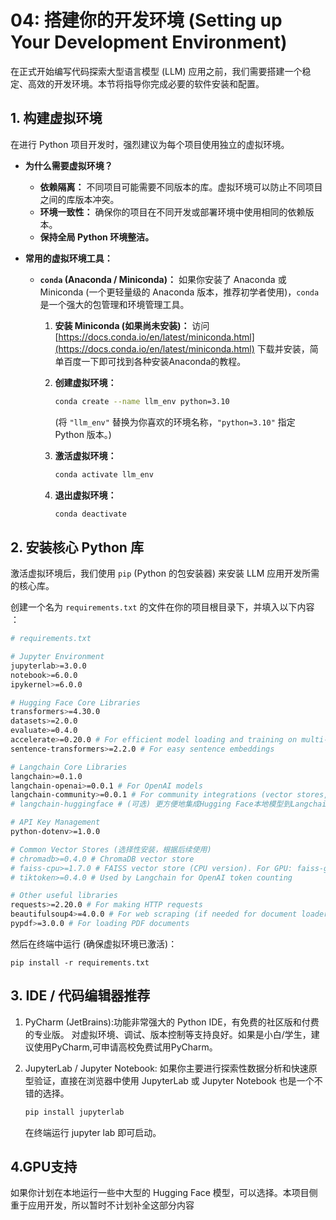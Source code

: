 # 04: 搭建你的开发环境 (Setting up Your Development Environment)

在正式开始编写代码探索大型语言模型 (LLM) 应用之前，我们需要搭建一个稳定、高效的开发环境。本节将指导你完成必要的软件安装和配置。

## 1. 构建虚拟环境

在进行 Python 项目开发时，强烈建议为每个项目使用独立的虚拟环境。

* **为什么需要虚拟环境？**
  
  * **依赖隔离：** 不同项目可能需要不同版本的库。虚拟环境可以防止不同项目之间的库版本冲突。
  * **环境一致性：** 确保你的项目在不同开发或部署环境中使用相同的依赖版本。
  * **保持全局 Python 环境整洁。**

* **常用的虚拟环境工具：**
  
  * **`conda` (Anaconda / Miniconda)：**
    如果你安装了 Anaconda 或 Miniconda (一个更轻量级的 Anaconda 版本，推荐初学者使用)，`conda` 是一个强大的包管理和环境管理工具。
    1. **安装 Miniconda (如果尚未安装)：**
       访问 [https://docs.conda.io/en/latest/miniconda.html](https://docs.conda.io/en/latest/miniconda.html) 下载并安装，简单百度一下即可找到各种安装Anaconda的教程。
    2. **创建虚拟环境：**
       
       ```bash
       conda create --name llm_env python=3.10
       ```
       
       (将 `"llm_env"` 替换为你喜欢的环境名称，`"python=3.10"` 指定 Python 版本。)
    3. **激活虚拟环境：**
       
       ```bash
       conda activate llm_env
       ```
    4. **退出虚拟环境：**
       
       ```bash
       conda deactivate
       ```

## 2. 安装核心 Python 库

激活虚拟环境后，我们使用 `pip` (Python 的包安装器) 来安装 LLM 应用开发所需的核心库。

创建一个名为 `requirements.txt` 的文件在你的项目根目录下，并填入以下内容 ：

```bash
# requirements.txt

# Jupyter Environment
jupyterlab>=3.0.0
notebook>=6.0.0
ipykernel>=6.0.0

# Hugging Face Core Libraries
transformers>=4.30.0
datasets>=2.0.0
evaluate>=0.4.0
accelerate>=0.20.0 # For efficient model loading and training on multi-GPU/TPU
sentence-transformers>=2.2.0 # For easy sentence embeddings

# Langchain Core Libraries
langchain>=0.1.0
langchain-openai>=0.0.1 # For OpenAI models
langchain-community>=0.0.1 # For community integrations (vector stores, other LLMs, etc.)
# langchain-huggingface # (可选) 更方便地集成Hugging Face本地模型到Langchain

# API Key Management
python-dotenv>=1.0.0

# Common Vector Stores (选择性安装，根据后续使用)
# chromadb>=0.4.0 # ChromaDB vector store
# faiss-cpu>=1.7.0 # FAISS vector store (CPU version). For GPU: faiss-gpu
# tiktoken>=0.4.0 # Used by Langchain for OpenAI token counting

# Other useful libraries
requests>=2.20.0 # For making HTTP requests
beautifulsoup4>=4.0.0 # For web scraping (if needed for document loaders)
pypdf>=3.0.0 # For loading PDF documents
```

然后在终端中运行 (确保虚拟环境已激活)：

```
pip install -r requirements.txt
```

## 3. IDE / 代码编辑器推荐

1. PyCharm (JetBrains):功能非常强大的 Python IDE，有免费的社区版和付费的专业版。
   对虚拟环境、调试、版本控制等支持良好。如果是小白/学生，建议使用PyCharm,可申请高校免费试用PyCharm。

2. JupyterLab / Jupyter Notebook:
   如果你主要进行探索性数据分析和快速原型验证，直接在浏览器中使用 JupyterLab 或 Jupyter Notebook 也是一个不错的选择。
   
   ```bash
   pip install jupyterlab 
   ```
   
   在终端运行 jupyter lab 即可启动。

## 4.GPU支持

如果你计划在本地运行一些中大型的 Hugging Face 模型，可以选择。本项目侧重于应用开发，所以暂时不计划补全这部分内容
